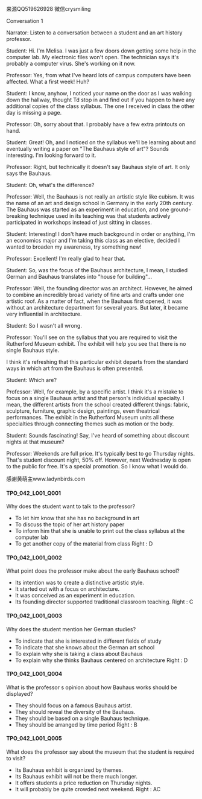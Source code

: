 来源QQ519626928 微信crysmiling

Conversation 1

Narrator:
Listen to a conversation between a student and an art history professor.

Student:
Hi. I'm Melisa. I was just a few doors down getting some help in the computer lab. My electronic files won't open. The technician says it's probably a computer virus. She's working on it now.

Professor:
Yes, from what I've heard lots of campus computers have been affected. What a first week! Huh?

Student:
I know, anyhow, I noticed your name on the door as I was walking down the hallway, thought Td stop in and find out if you happen to have any additional copies of the class syllabus. The one I received in class the other day is missing a page.

Professor:
Oh, sorry about that. I probably have a few extra printouts on hand. 

Student:
Great! Oh, and I noticed on the syllabus we'll be learning about and eventually writing a paper on "The Bauhaus style of art"? Sounds interesting. I'm looking forward to it.

Professor:
Right, but technically it doesn't say Bauhaus style of art. It only says the Bauhaus.

Student:
Oh, what's the difference?

Professor:
Well, the Bauhaus is not really an artistic style like cubism. It was the name of an art and design school in Germany in the early 20th century. The Bauhaus was started as an experiment in education, and one ground-breaking technique used in its teaching was that students actively participated in workshops instead of just sitting in classes.

Student:
Interesting! I don't have much background in order or anything, I'm an economics major and I'm taking this class as an elective, decided I wanted to broaden my awareness, try something new!

Professor:
Excellent! I'm really glad to hear that.

Student:
So, was the focus of the Bauhaus architecture, I mean, I studied German and Bauhaus translates into "house for building"…

Professor:
Well, the founding director was an architect. However, he aimed to combine an incredibly broad variety of fine arts and crafts under one artistic roof. As a matter of fact, when the Bauhaus first opened, it was without an architecture department for several years. But later, it became very influential in architecture.

Student:
So I wasn't all wrong.

Professor:
You'll see on the syllabus that you are required to visit the Rutherford Museum exhibit. The exhibit will help you see that there is no single Bauhaus style. 

I think it's refreshing that this particular exhibit departs from the standard ways in which art from the Bauhaus is often presented.

Student:
Which are?

Professor:
Well, for example, by a specific artist. I think it's a mistake to focus on a single Bauhaus artist and that person's individual specialty. I mean, the different artists from the school created different things: fabric, sculpture, furniture, graphic design, paintings, even theatrical performances. The exhibit in the Rutherford Museum units all these specialties through connecting themes such as motion or the body.

Student:
Sounds fascinating! Say, I've heard of something about discount nights at that museum?

Professor:
Weekends are full price. It's typically best to go Thursday nights. That's student discount night, 50% off. However, next Wednesday is open to the public for free. It's a special promotion. So I know what I would do.

感谢黄萌主www.ladynbirds.com

#### TPO_042_L001_Q001
Why does the student want to talk to the professor?
- To let him know that she has no background in art
- To discuss the topic of her art history paper
- To inform him that she is unable to print out the class syllabus at the computer lab
- To get another copy of the material from class
Right : D	

#### TPO_042_L001_Q002
What point does the professor make about the early Bauhaus school?
- Its intention was to create a distinctive artistic style.
- It started out with a focus on architecture.
- It was conceived as an experiment in education.
- Its founding director supported traditional classroom teaching.
Right : C	

#### TPO_042_L001_Q003
Why does the student mention her German studies?
- To indicate that she is interested in different fields of study
- To indicate that she knows about the German art school
- To explain why she is taking a class about Bauhaus
- To explain why she thinks Bauhaus centered on architecture
Right : D	

#### TPO_042_L001_Q004
What is the professor s opinion about how Bauhaus works should be displayed?
- They should focus on a famous Bauhaus artist.
- They should reveal the diversity of the Bauhaus.
- They should be based on a single Bauhaus technique.
- They should be arranged by time period
Right : B	

#### TPO_042_L001_Q005
What does the professor say about the museum that the student is required to visit?
- Its Bauhaus exhibit is organized by themes.
- Its Bauhaus exhibit will not be there much longer.
- It offers students a price reduction on Thursday nights.
- It will probably be quite crowded next weekend.
Right : AC	